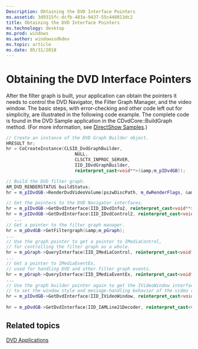 ```yaml
---
Description: Obtaining the DVD Interface Pointers
ms.assetid: 3d9315fc-dcfb-483a-9437-55c440813dc2
title: Obtaining the DVD Interface Pointers
ms.technology: desktop
ms.prod: windows
ms.author: windowssdkdev
ms.topic: article
ms.date: 05/31/2018
---
```


# Obtaining the DVD Interface Pointers

After the filter graph is built, your application can obtain the pointers it needs to control the DVD Navigator, the Filter Graph Manager, and the video window. The basic steps, with error-checking and other code left out for simplicity, are illustrated in the following code example. The complete code is found in the DVD Sample application in the CDvdCore::BuildGraph method. (For more information, see [DirectShow Samples](directshow-samples.md).)


```C++
// Create an instance of the DVD Graph Builder object.
HRESULT hr;
hr = CoCreateInstance(CLSID_DvdGraphBuilder,
                          NULL,
                          CLSCTX_INPROC_SERVER,
                          IID_IDvdGraphBuilder,
                          reinterpret_cast<void**>(&amp;m_pIDvdGB));

// Build the DVD filter graph.
AM_DVD_RENDERSTATUS buildStatus;
hr = m_pIDvdGB->RenderDvdVideoVolume(pszwDiscPath, m_dwRenderFlags, &amp;buildStatus);

// Get the pointers to the DVD Navigator interfaces.
hr = m_pIDvdGB->GetDvdInterface(IID_IDvdInfo2, reinterpret_cast<void**>(&amp;m_pIDvdI2));
hr = m_pIDvdGB->GetDvdInterface(IID_IDvdControl2, reinterpret_cast<void**>(&amp;m_pIDvdC2));
   ...    
// Get a pointer to the filter graph manager.
hr = m_pDvdGB->GetFiltergraph(&amp;m_pGraph);
...   
// Use the graph pointer to get a pointer to IMediaControl,
// for controlling the filter graph as a whole.
hr = m_pGraph->QueryInterface(IID_IMediaControl, reinterpret_cast<void**>(&amp;m_pIMC));
...   
// Get a pointer to IMediaEventEx,
// used for handling DVD and other filter graph events.
hr = m_pGraph->QueryInterface(IID_IMediaEventEx, reinterpret_cast<void**>(&amp;m_pME)); 
...                
// Use the graph builder pointer again to get the IVideoWindow interface,
// to set the window style and message-handling behavior of the video renderer filter.
hr = m_pIDvdGB->GetDvdInterface(IID_IVideoWindow, reinterpret_cast<void**>(&amp;m_pIVW));
  
hr = m_pDvdGB->GetDvdInterface(IID_IAMLine21Decoder, reinterpret_cast<void**>(&amp;pL21Dec));
```



## Related topics

<dl> <dt>

[DVD Applications](dvd-applications.md)
</dt> </dl>

 

 



